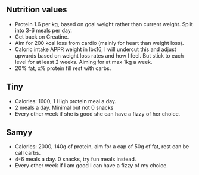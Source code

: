 ## Nutrition values
- Protein 1.6 per kg, based on goal weight rather than current weight. Split into 3-6 meals per day. 
- Get back on Creatine. 
- Aim for 200 kcal loss from cardio (mainly for heart than weight loss).
- Caloric intake APPR weight in lbx16, I will undercut this and adjust upwards based on weight loss rates and how I feel. But stick to each level for at least 2 weeks. Aiming for at max 1kg a week. 
- 20% fat, x% protein fill rest with carbs. 

## Tiny
- Calories: 1600, 1 High protein meal a day.
- 2 meals a day. Minimal but not 0 snacks
- Every other week if she is good she can have a fizzy of her choice. 
## Samyy
- Calories: 2000, 140g of protein, aim for a cap of 50g of fat, rest can be call carbs. 
- 4-6 meals a day. 0 snacks, try fun meals instead. 
- Every other week if I am good I can have a fizzy of my choice. 
